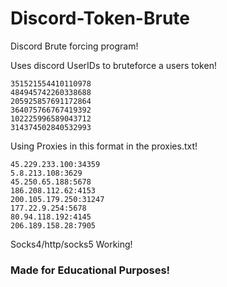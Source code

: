 # Discord-Token-Brute

Discord Brute forcing program!


Uses discord UserIDs to bruteforce a users token!

```216347725325795329
351521554410110978
484945742260338688
205925857691172864
364075766767419392
102225996589043712
314374502840532993
```

Using Proxies in this format in the proxies.txt!
```
45.229.233.100:34359
5.8.213.108:3629
45.250.65.188:5678
186.208.112.62:4153
200.105.179.250:31247
177.22.9.254:5678
80.94.118.192:4145
206.189.158.28:7905
```

Socks4/http/socks5 Working! 

### Made for Educational Purposes!
